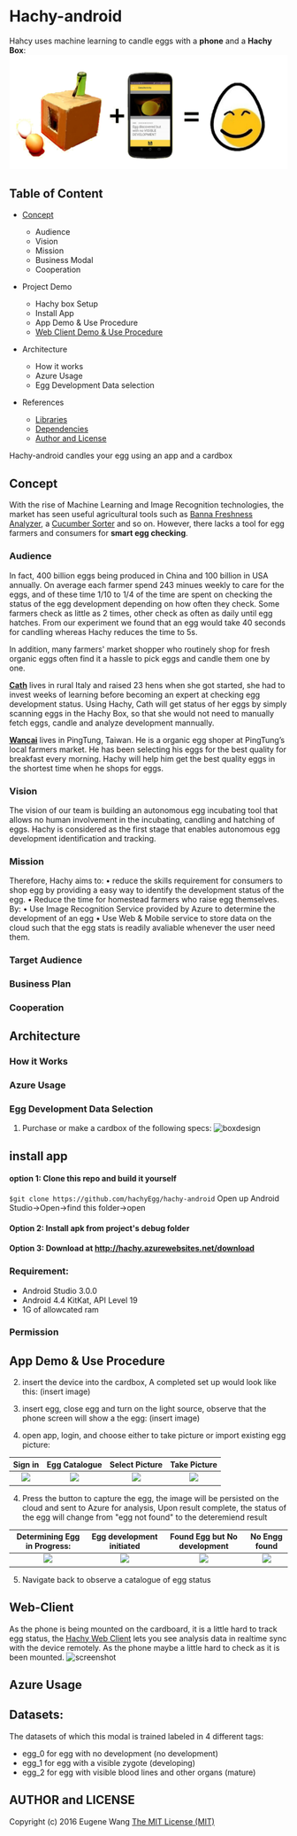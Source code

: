# Hachy-android
Hahcy uses machine learning to candle eggs with a <b>phone</b> and a <b>Hachy Box</b>:
![screenshot][userImage]


## Table of Content
* [Concept](#concept)
	* Audience
	* Vision
	* Mission
	* Business Modal	
	* Cooperation

* Project Demo
	* Hachy box Setup
	* Install App
	* App Demo & Use Procedure
	* [Web Client Demo & Use Procedure](web-client-demo-&-use-procedure)
* Architecture 
	* How it works
	* Azure Usage
	* Egg Development Data selection
* References
	* [Libraries](libraries)
	* [Dependencies](#dependencies)
	* [Author and License](#author-and-license)

Hachy-android candles your egg using an app and a cardbox

## Concept
With the rise of Machine Learning and Image Recognition technologies, the market has seen useful agricultural tools such as [Banna Freshness Analyzer][bananaAnalyize], a [Cucumber Sorter][cucumberSorter] and so on. However, there lacks a tool for egg farmers and consumers for **smart egg checking**. 


### Audience
In fact, 400 billion eggs being produced in China and 100 billion in USA annually. On average each farmer spend 243 minues weekly to care for the eggs, and of these time 1/10 to 1/4 of the time are spent on checking the status of the egg development depending on how often they check. Some farmers check as little as 2 times, other check as often as daily until egg hatches. From our experiment we found that an egg would take 40 seconds for candling whereas Hachy reduces the time to 5s. 

In addition, many farmers' market shopper who routinely shop for fresh organic eggs often find it a hassle to pick eggs and candle them one by one.

**[Cath]** lives in rural Italy and raised 23 hens when she got started, she had to invest weeks of learning before becoming an expert at checking egg development status. Using Hachy, Cath will get status of her eggs by simply scanning eggs in the Hachy Box, so that she would not need to manually fetch eggs, candle and analyze development mannually.

**[Wancai]** lives in PingTung, Taiwan. He is a organic egg shoper at PingTung’s local farmers market. He has been selecting his eggs for the best quality for breakfast every morning. Hachy will help him get the best quality eggs in the shortest time when he shops for eggs.


### Vision
The vision of our team is building an autonomous egg incubating tool that allows no human involvement in the incubating, candling and hatching of eggs. Hachy is considered as the first stage that enables autonomous egg development identification and tracking. 

### Mission
Therefore, Hachy aims to:
•	reduce the skills requirement for consumers to shop egg by providing a easy way to identify the development status of the egg.
•	Reduce the time for homestead farmers who raise egg themselves. 
By: 
•	Use Image Recognition Service provided by Azure to determine the development of an egg
•	Use Web & Mobile service to store data on the cloud such that the egg stats is readily avaliable whenever the user need them.

### 




### Target Audience
### Business Plan
### Cooperation


## Architecture
### How it Works
### Azure Usage
### Egg Development Data Selection

1. Purchase or make a cardbox of the following specs: 
![boxdesign](https://user-images.githubusercontent.com/7799433/38463598-7d6136e0-3acc-11e8-8c3c-4e20f85eb677.png)

## install app
#### option 1: Clone this repo and build it yourself
`$git clone https://github.com/hachyEgg/hachy-android`
Open up Android Studio->Open->find this folder->open

#### Option 2: Install apk from project's debug folder

#### Option 3: Download at http://hachy.azurewebsites.net/download

### Requirement:
 * Android Studio 3.0.0
 * Android 4.4 KitKat, API Level 19
 * 1G of allowcated ram

### Permission

## App Demo & Use Procedure
2. insert the device into the cardbox, A completed set up would look like this:
(insert image)

3. insert egg, close egg and turn on the light source, observe that the phone screen will show a the egg:
(insert image)

4. open app, login, and choose either to take picture or import existing egg picture: 

 Sign in                   |  Egg Catalogue                 |       Select Picture            |    Take Picture   
:-------------------------:|:------------------------------:|:-------------------------------:|:---------------------------:
![](screenshots/login.jpg) |![](screenshots/catalogue.jpg)  | ![](screenshots/imgpick.jpg)  | ![](screenshots/camshot.jpg) 
 
4. Press the button to capture the egg, the image will be persisted on the cloud and sent to Azure for analysis, Upon result complete, the status of the egg will change from "egg not found" to the deteremiend result

Determining Egg in Progress:|  Egg development initiated    |   Found Egg but No development  |    No Engg found
:-------------------------:|:------------------------------:|:-------------------------------:|:---------------------------:
![](screenshots/res_detecting.jpg)|![](screenshots/res_detected.jpg)| ![](screenshots/res_nodev.jpg)|![](screenshots/res_noegg.jpg) 

5. Navigate back to observe a catalogue of egg status


## Web-Client
As the phone is being mounted on the cardboard, it is a little hard to track egg status, the [Hachy Web Client](https://github.com/hachyEgg/hachy-web-dist) lets you see analysis data in realtime sync with the device remotely. As the phone maybe a little hard to check as it is been mounted.
![screenshot](https://user-images.githubusercontent.com/7799433/38462289-84e70c60-3ab2-11e8-9587-d5706807c0a2.png)

## Azure Usage

## Datasets: 
The datasets of which this modal is trained labeled in 4 different tags: 
 * egg_0 for egg with no development (no development)
 * egg_1 for egg with a visible zygote (developing)
 * egg_2 for egg with visible blood lines and other organs (mature)

 
## AUTHOR and LICENSE
Copyright (c) 2016 Eugene Wang [The MIT License (MIT)](LICENSE)


[comment]: # (Reference of images and links)
[userImage]:screenshots/banner.png
[bananaAnalyize]: https://www.ncbi.nlm.nih.gov/pubmed/25745200
[cucumberSorter]: https://persol-tech-s.co.jp/i-engineer/product/cucumber
[usaeggproduction]: https://www.statista.com/statistics/196096/total-egg-production-in-the-us-since-2000/
[Cath]: https://www.youtube.com/channel/UCCGhip1gdKPcq0g1rTKBlwQ
[Wancai]: https://www.youtube.com/watch?v=-wZeUUgJdUM
